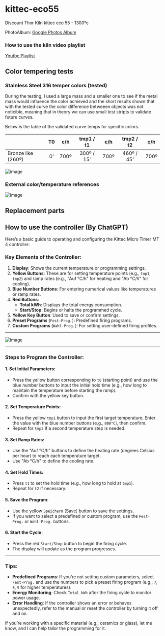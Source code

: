 # kittec-eco55
Discount Thor Kiln kittec eco 55 - 1300°c

PhotoAlbum: [Google Photos Album](https://photos.app.goo.gl/oatt2EmMtDsDjP2o6)

### How to use the kiln video playlist
[Youtbe Playlist](https://www.youtube.com/watch?v=xoc6Wg6GqKU&list=PLEvmlp-nq1Q4yKHdWhCgacgY_uAayaDIU)


## Color tempering tests

### Stainless Steel 316 temper colors (tested)

During the testing, I used a large mass and a smaller one to see if the metal mass would influence the color achieved and the short results shown that with the tested curve the color difference betweeen objects was not noticible, meaning that in theory we can use small test stripts to validate future curves.

Below is the table of the validated curve temps for specific colors.

|                      | T0 | c/h | tmp1 / t1 | c/h | tmp2 / t2 | c/h |
|:---                  |:---:|:---:|:---:|:---:|:---:|:---:|
|Bronze like (260º)    |0'|700º|300º / 15'|700º|460º / 45'|700º|

![image](https://github.com/user-attachments/assets/ab1f27eb-4f0e-4b40-a2e1-f6bdf6b8db37)

### External color/temperature references
![image](https://github.com/user-attachments/assets/37454b16-c11e-43bc-b734-f0cdc38b481a)

## Replacement parts

## How to use the controller (By ChatGPT)

Here’s a basic guide to operating and configuring the Kittec Micro Timer MT 4 controller:

### Key Elements of the Controller:
1. **Display**: Shows the current temperature or programming settings.
2. **Yellow Buttons**: These are for setting temperature points (e.g., `tmp1`, `tmp2`) and ramp rates (e.g., "Auf °C/h" for heating and "Ab °C/h" for cooling).
3. **Blue Number Buttons**: For entering numerical values like temperatures or ramp rates.
4. **Red Buttons**:
   - **Total kWh**: Displays the total energy consumption.
   - **Start/Stop**: Begins or halts the programmed cycle.
5. **Yellow Key Button**: Used to save or confirm settings.
6. **Preset Programs** (`Fest-Prog.`): Predefined firing programs.
7. **Custom Programs** (`Wahl-Prog.`): For setting user-defined firing profiles.

---

![image](https://github.com/user-attachments/assets/ab1f27eb-4f0e-4b40-a2e1-f6bdf6b8db37)

---

### Steps to Program the Controller:

#### 1. **Set Initial Parameters**:
   - Press the yellow button corresponding to `t0` (starting point) and use the blue number buttons to input the initial hold time (e.g., how long to maintain the temperature before starting the ramp).
   - Confirm with the yellow key button.

#### 2. **Set Temperature Points**:
   - Press the yellow `tmp1` button to input the first target temperature. Enter the value with the blue number buttons (e.g., `800°C`), then confirm.
   - Repeat for `tmp2` if a second temperature step is needed.

#### 3. **Set Ramp Rates**:
   - Use the "Auf °C/h" buttons to define the heating rate (degrees Celsius per hour) to reach each temperature target.
   - Use "Ab °C/h" to define the cooling rate.

#### 4. **Set Hold Times**:
   - Press `t1` to set the hold time (e.g., how long to hold at `tmp1`).
   - Repeat for `t2` if necessary.

#### 5. **Save the Program**:
   - Use the yellow `Speichern` (Save) button to save the settings.
   - If you want to select a predefined or custom program, use the `Fest-Prog.` or `Wahl-Prog.` buttons.

#### 6. **Start the Cycle**:
   - Press the red `Start/Stop` button to begin the firing cycle.
   - The display will update as the program progresses.

---

### Tips:
- **Predefined Programs**: If you’re not setting custom parameters, select `Fest-Prog.` and use the numbers to pick a preset firing program (e.g., `7`, `8`, `9` for higher temperatures).
- **Energy Monitoring**: Check `Total kWh` after the firing cycle to monitor power usage.
- **Error Handling**: If the controller shows an error or behaves unexpectedly, refer to the manual or reset the controller by turning it off and on.

If you’re working with a specific material (e.g., ceramics or glass), let me know, and I can help tailor the programming for it.


